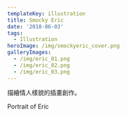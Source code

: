 ```yaml
---
templateKey: illustration
title: Smocky Eric
date: '2018-06-03'
tags:
  - Illustration
heroImage: /img/smockyeric_cover.png
galleryImages:
  - /img/eric_01.png
  - /img/eric_02.png
  - /img/eric_03.png
---
```

描繪情人樣貌的插畫創作。

Portrait of Eric
